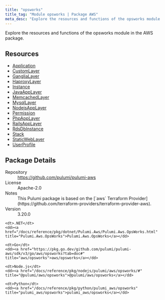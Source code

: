 ```yaml
---
title: "opsworks"
title_tag: "Module opsworks | Package AWS"
meta_desc: "Explore the resources and functions of the opsworks module in the AWS package."
---
```


<!-- WARNING: this file was generated by Pulumi Docs Generator. -->
<!-- Do not edit by hand unless you're certain you know what you are doing! -->

Explore the resources and functions of the opsworks module in the AWS package.

<h2 id="resources">Resources</h2>
<ul class="api">
    <li><a href="application" title="Application"><span class="symbol resource"></span>Application</a></li>
    <li><a href="customlayer" title="CustomLayer"><span class="symbol resource"></span>CustomLayer</a></li>
    <li><a href="ganglialayer" title="GangliaLayer"><span class="symbol resource"></span>GangliaLayer</a></li>
    <li><a href="haproxylayer" title="HaproxyLayer"><span class="symbol resource"></span>HaproxyLayer</a></li>
    <li><a href="instance" title="Instance"><span class="symbol resource"></span>Instance</a></li>
    <li><a href="javaapplayer" title="JavaAppLayer"><span class="symbol resource"></span>JavaAppLayer</a></li>
    <li><a href="memcachedlayer" title="MemcachedLayer"><span class="symbol resource"></span>MemcachedLayer</a></li>
    <li><a href="mysqllayer" title="MysqlLayer"><span class="symbol resource"></span>MysqlLayer</a></li>
    <li><a href="nodejsapplayer" title="NodejsAppLayer"><span class="symbol resource"></span>NodejsAppLayer</a></li>
    <li><a href="permission" title="Permission"><span class="symbol resource"></span>Permission</a></li>
    <li><a href="phpapplayer" title="PhpAppLayer"><span class="symbol resource"></span>PhpAppLayer</a></li>
    <li><a href="railsapplayer" title="RailsAppLayer"><span class="symbol resource"></span>RailsAppLayer</a></li>
    <li><a href="rdsdbinstance" title="RdsDbInstance"><span class="symbol resource"></span>RdsDbInstance</a></li>
    <li><a href="stack" title="Stack"><span class="symbol resource"></span>Stack</a></li>
    <li><a href="staticweblayer" title="StaticWebLayer"><span class="symbol resource"></span>StaticWebLayer</a></li>
    <li><a href="userprofile" title="UserProfile"><span class="symbol resource"></span>UserProfile</a></li>
</ul>

<h2 id="package-details">Package Details</h2>
<dl class="package-details">
	<dt>Repository</dt>
	<dd><a href="https://github.com/pulumi/pulumi-aws">https://github.com/pulumi/pulumi-aws</a></dd>
	<dt>License</dt>
	<dd>Apache-2.0</dd>
	<dt>Notes</dt>
	<dd>This Pulumi package is based on the [`aws` Terraform Provider](https://github.com/terraform-providers/terraform-provider-aws).</dd>
	<dt>Version</dt>
	<dd>3.20.0</dd>
</dl>



<dl class="tabular">

    <dt>.NET</dt>
    <dd><a href="/docs/reference/pkg/dotnet/Pulumi.Aws/Pulumi.Aws.OpsWorks.html" title="Pulumi.Aws.OpsWorks">Pulumi.Aws.OpsWorks</a></dd>

    <dt>Go</dt>
    <dd><a href="https://pkg.go.dev/github.com/pulumi/pulumi-aws/sdk/v3/go/aws/opsworks?tab=doc#" title="aws/opsworks">aws/opsworks</a></dd>

    <dt>Node.js</dt>
    <dd><a href="/docs/reference/pkg/nodejs/pulumi/aws/opsworks/#" title="@pulumi/aws/opsworks">@pulumi/aws/opsworks</a></dd>

    <dt>Python</dt>
    <dd><a href="/docs/reference/pkg/python/pulumi_aws/opsworks" title="pulumi_aws/opsworks">pulumi_aws/opsworks</a></dd>

</dl>

